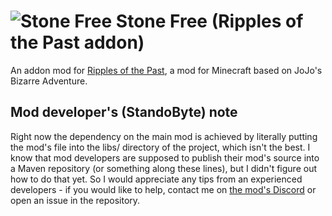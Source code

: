 # ![Stone Free](https://cdn.discordapp.com/attachments/1008097733732745248/1251380482223112275/stone_free.png?ex=666e5e64&is=666d0ce4&hm=13764e7a2fd5da695e83e72b0feeda7f63860d6b1e4a0180c6173bf8c1db1ebd&) Stone Free (Ripples of the Past addon)
An addon mod for [Ripples of the Past](https://github.com/StandoByte/Ripples-of-the-Past), a mod for Minecraft based on JoJo's Bizarre Adventure.

## Mod developer's (StandoByte) note
Right now the dependency on the main mod is achieved by literally putting the mod's file into the libs/ directory of the project, which isn't the best. I know that mod developers are supposed to publish their mod's source into a Maven repository (or something along these lines), but I didn't figure out how to do that yet. So I would appreciate any tips from an experienced developers - if you would like to help, contact me on [the mod's Discord](https://discord.gg/4GcjnMnXP4) or open an issue in the repository.
